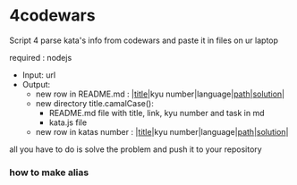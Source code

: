 # 4codewars
Script 4 parse kata's info from codewars and paste it in files on ur laptop

required : nodejs

- Input: url
- Output:
    - new row in README.md : |[title](url)|kyu number|language|[path](path)|[solution](path/kata.js)|
    - new directory title.camalCase():
        - README.md file with title, link, kyu number and task in md
        - kata.js file
    - new row in katas number : |[title](url)|kyu number|language|[path](path)|[solution](path/kata.js)|

all you have to do is solve the problem and push it to your repository

### how to make alias